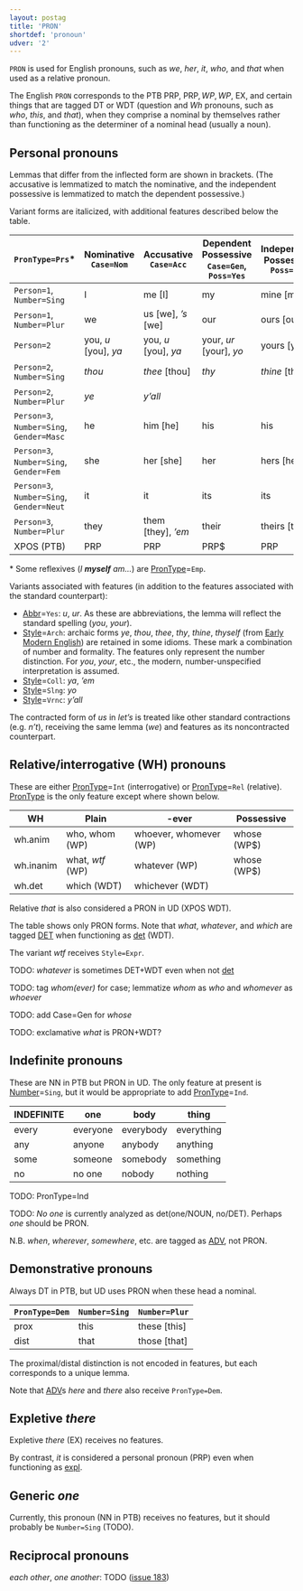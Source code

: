 ```yaml
---
layout: postag
title: 'PRON'
shortdef: 'pronoun'
udver: '2'
---
```


`PRON` is used for English pronouns, such as _we_, _her_, _it_, _who_, and _that_ when used as a relative pronoun.

The English `PRON` corresponds to the PTB PRP, PRP$, WP, WP$, EX, and certain things that are tagged DT or WDT (question and *Wh* pronouns, such as *who*, *this*, and *that*), when they comprise a nominal by themselves rather than functioning as the determiner of a nominal head (usually a noun).


## Personal pronouns

Lemmas that differ from the inflected form are shown in brackets. (The accusative is lemmatized to match the nominative, and the independent possessive is lemmatized to match the dependent possessive.)

Variant forms are italicized, with additional features described below the table.

`PronType=Prs`* | Nominative<br> `Case=Nom` | Accusative<br> `Case=Acc` | Dependent Possessive<br> `Case=Gen`, `Poss=Yes` | Independent Possessive<br> `Poss=Yes` | Reflexive<br> `Case=Acc`, `Reflex=Yes` 
-- | -- | -- | -- | -- | -- 
`Person=1`, `Number=Sing` | I | me [I] | my | mine [my] | myself 
`Person=1`, `Number=Plur` | we | us [we], _’s_ [we] | our | ours [our] | ourselves 
`Person=2` | you, _u_ [you], _ya_ | you, _u_ [you], _ya_ | your, _ur_ [your], _yo_ | yours [your] | 
`Person=2`, `Number=Sing` | _thou_ | _thee_ [thou] | _thy_ | _thine_ [thy] | yourself, _thyself_
`Person=2`, `Number=Plur` | _ye_ | _y’all_ |  |   | yourselves 
`Person=3`, `Number=Sing`, `Gender=Masc` | he | him [he] | his | his | himself 
`Person=3`, `Number=Sing`, `Gender=Fem` | she | her [she] | her | hers [her] | herself 
`Person=3`, `Number=Sing`, `Gender=Neut` | it | it | its | its | itself 
`Person=3`, `Number=Plur` | they | them [they], _’em_ | their | theirs [their] | themselves 
XPOS (PTB) | PRP | PRP | PRP$ | PRP | PRP

\* Some reflexives (_I <b>myself</b> am..._) are [PronType]()=`Emp`.

Variants associated with features (in addition to the features associated with the standard counterpart): 
  - [Abbr]()=`Yes`: *u*, *ur*. As these are abbreviations, the lemma will reflect the standard spelling (*you*, *your*).
  - [Style]()=`Arch`: archaic forms *ye*, *thou*, *thee*, *thy*, *thine*, *thyself* (from [Early Modern English](https://en.wikipedia.org/wiki/Early_Modern_English#Pronouns)) are retained in some idioms. These mark a combination of number and formality. The features only represent the number distinction. For *you*, *your*, etc., the modern, number-unspecified interpretation is assumed.
  - [Style]()=`Coll`: *ya*, *’em*
  - [Style]()=`Slng`: *yo*
  - [Style]()=`Vrnc`: *y’all*

The contracted form of *us* in *let’s* is treated like other standard contractions (e.g. *n’t*), receiving the same lemma (*we*) and features as its noncontracted counterpart.

## Relative/interrogative (WH) pronouns

These are either [PronType]()=`Int` (interrogative) or [PronType]()=`Rel` (relative). [PronType]() is the only feature except where shown below.

WH | Plain | -ever | Possessive 
-- | -- | -- | -- 
wh.anim | who, whom (WP) | whoever, whomever (WP) | whose (WP$) 
wh.inanim | what, _wtf_ (WP) | whatever (WP) | whose (WP$) 
wh.det | which (WDT) | whichever (WDT) |   

Relative *that* is also considered a PRON in UD (XPOS WDT).

The table shows only PRON forms. Note that *what*, *whatever*, and *which* are tagged [DET]() when functioning as [det]() (WDT).

The variant _wtf_ receives `Style=Expr`.

TODO: *whatever* is sometimes DET+WDT even when not [det]()

TODO: tag *whom(ever)* for case; lemmatize *whom* as *who* and *whomever* as *whoever*

TODO: add Case=Gen for *whose*

TODO: exclamative *what* is PRON+WDT?

## Indefinite pronouns

These are NN in PTB but PRON in UD. The only feature at present is [Number]()=`Sing`, but it would be appropriate to add [PronType]()=`Ind`.

INDEFINITE | one | body | thing
-- | -- | -- | --
every | everyone | everybody | everything
any | anyone | anybody | anything
some | someone | somebody | something
no | no one | nobody | nothing

TODO: PronType=Ind

TODO: *No one* is currently analyzed as det(one/NOUN, no/DET). Perhaps *one* should be PRON. 

N.B. *when*, *wherever*, *somewhere*, etc. are tagged as [ADV](), not PRON.

## Demonstrative pronouns

Always DT in PTB, but UD uses PRON when these head a nominal.

`PronType=Dem` | `Number=Sing` | `Number=Plur`
-- | -- | --
prox | this | these [this]
dist | that | those [that]

The proximal/distal distinction is not encoded in features, but each corresponds to a unique lemma.

Note that [ADV]()s *here* and *there* also receive `PronType=Dem`.

## Expletive *there*

Expletive *there* (EX) receives no features.

By contrast, *it* is considered a personal pronoun (PRP) even when functioning as [expl]().

## Generic *one*

Currently, this pronoun (NN in PTB) receives no features, but it should probably be `Number=Sing` (TODO).

## Reciprocal pronouns

*each other*, *one another*: TODO ([issue 183](https://github.com/UniversalDependencies/UD_English-EWT/issues/183))

<!-- Interlanguage links updated So kvě 14 19:01:53 CEST 2022 -->
